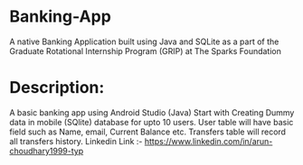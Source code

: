 # Banking-App
A native Banking Application built using Java and SQLite as a part of the Graduate Rotational Internship Program (GRIP) at The Sparks Foundation

# Description:
A basic banking app using Android Studio (Java) 
Start with Creating Dummy data in mobile (SQlite) database for upto 10 users.
User table will have basic field such as Name, email, Current Balance etc.
Transfers table will record all transfers history.
Linkedin Link :- https://www.linkedin.com/in/arun-choudhary1999-typ 
